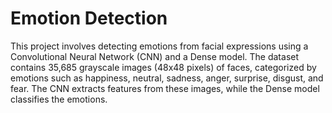 # Emotion Detection

This project involves detecting emotions from facial expressions using a Convolutional Neural Network (CNN) and a Dense model. The dataset contains 35,685 grayscale images (48x48 pixels) of faces, categorized by emotions such as happiness, neutral, sadness, anger, surprise, disgust, and fear. The CNN extracts features from these images, while the Dense model classifies the emotions.
